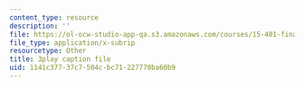 ```yaml
---
content_type: resource
description: ''
file: https://ol-ocw-studio-app-qa.s3.amazonaws.com/courses/15-401-finance-theory-i-fall-2008/1141c37737c7504cbc71227770ba60b9_U03Md5enU-0.vtt
file_type: application/x-subrip
resourcetype: Other
title: 3play caption file
uid: 1141c377-37c7-504c-bc71-227770ba60b9
---
```


